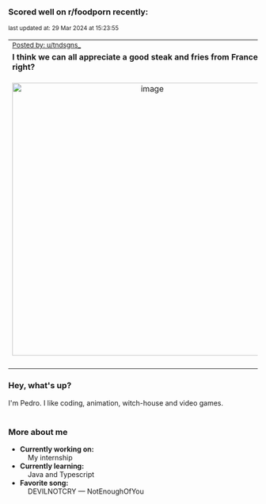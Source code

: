 ### Scored well on r/foodporn recently:

<p align="left"><sub>last updated at: 29 Mar 2024 at 15:23:55</sub></p>

|   |
| --- |
| <sub>[Posted by: u/tndsgns_][source]</sub> |
| **I think we can all appreciate a good steak and fries from France, right?** | 
|<p align="center"> <img alt="image" src="https://i.redd.it/o6dglgnqirqc1.jpeg" width="550" /> </p>|
|   |

### Hey, what's up?

I'm Pedro. I like coding, animation, witch-house and video games.<br><br>

### More about me
- **Currently working on:**  
&nbsp;&nbsp;&nbsp;&nbsp;My internship
- **Currently learning:**  
&nbsp;&nbsp;&nbsp;&nbsp;Java and Typescript
- **Favorite song:**  
&nbsp;&nbsp;&nbsp;&nbsp;DEVILNOTCRY — NotEnoughOfYou<br><br>

  



  
  
  
[linkedin]: https://linkedin.com/in/pedro-h-r-gomes-8a487b14a/
[gmail]: mailto:pilique11@gmail.com
[source]: https://reddit.com/r/FoodPorn/comments/1bomn44/i_think_we_can_all_appreciate_a_good_steak_and/
[redditAPI]: https://www.reddit.com/dev/api/